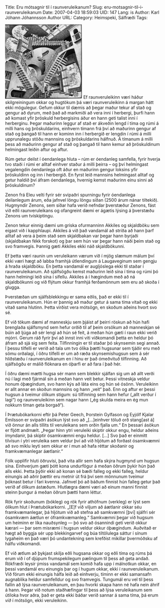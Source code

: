 Title: Eru mótsagnir til í raunveruleikanum?
Slug: eru-motsagnir-til-i-raunveruleikanum
Date: 2007-04-03 18:59:03
UID: 147
Lang: is
Author: Karl Jóhann Jóhannsson
Author URL: 
Category: Heimspeki, Sálfræði
Tags: 

![Escher](335.jpg)
Ef raunveruleikinn væri háður skilgreiningum okkar og hugtökum þá væri raunveruleikinn á margan hátt ekki mögulegur. Gefum okkur til dæmis að þegar maður tekur af stað og gengur að dyrum, með það að markmiði að vera inni í herbergi, þurfi hann að komast yfir þröskuld herbergisins áður en hann geti talist inni í herberginu. Þegar maðurinn leggur af stað er ákveðin lengd í tíma og rúmi á milli hans og þröskuldarins, einhvern tímann frá því að maðurinn gengur af stað og þangað til hann er kominn inn í herbergið er lengdin í rúmi á milli upprunalegu stöðu mannsins og þröskuldarins hálfnuð. Á tímanum á milli þess að maðurinn gengur af stað og þangað til hann kemur að þröskuldinum helmingast leiðin aftur og aftur.

Rúm getur deilst í óendanlega hluta – rúm er óendanleg samfella, fyrir hverja tvo staði í rúmi er alltaf einhver staður á milli þeirra – og því helmingast vegalengdin óendanlega oft áður en maðurinn gengur loksins yfir þröskuldinn og inn í herbergið. En fyrst leið mannsins helmingast alltaf og getur haldið því áfram óendanlega, hvernig kemst maðurinn einu sinni að þröskuldinum?

Zenon frá Eleu velti fyrir sér svipaðri spurningu fyrir óendanlega deilanlegum árum, eða jafnvel löngu löngu síðan (2500 árum nánar tiltekið). Hugmyndir Zenons, sem síðar hafa verið nefndar þverstæður Zenons, fást við eðli raunveruleikans og ofangreint dæmi er ágætis lýsing á þverstæðu Zenons um tvískiptingu. 

Zenon tekur einnig dæmi um gríska ofurmanninn Akkiles og skjaldböku sem eigast við í kapphlaupi. Akkiles á við það vandamál að stríða að hann þarf alltaf að vera á þeim stað sem skjaldbakan var þegar hann byrjaði (skjaldbakan fékk forskot) og þar sem hún var þegar hann náði þeim stað og svo framvegis. Þannig gæti Akkiles ekki náð skjaldbökunni.

Ef þetta væri raunin um veruleikann værum við í mjög slæmum málum því ekki væri hægt að labba framhjá útlendingum á Laugaveginum sem gengju á hraða skjaldböku. En þetta vandamál er augljóslega ekki til staðar í raunveruleikanum. Að sjálfsögðu kemst maðurinn leið sína í tíma og rúmi þó hann helmingi leið sína í sífellu. Akkiles á í hægindum með að ná skjaldbökunni og við flýtum okkur framhjá ferðamönnum sem eru að skoða í glugga.

Þverstæðan um sjálfsblekkingu er sama eðlis, það er ekki til í raunveruleikanum. Hún er þannig að maður getur á sama tíma vitað og ekki vitað sama hlutinn. Þetta virðist vera mótsögn, en skoðum aðeins hvort svo sé.

Ef við tökum dæmi af manneskju sem þjáist af þeirri röskun að hún hafi brenglaða sjálfsmynd sem hefur orðið til af þeim orsökum að manneskjan sé búin að ljúga að sér lengi að hún sé feit, á meðan hún gæti í raun ekki verið mjórri. Gerum ráð fyrir því að innst inni viti viðkomandi þetta en heldur þó áfram að sjá sig sem feita. Tilfinningin er til staðar þó skynsemin segi annað. Í þessu tilfelli er verið að tala um tvo ólíka þætti hugsunar sem tjáðir eru með sömu orðalagi, í öðru tilfelli er um að ræða skynsemishugsun sem á sér hliðstæðu í raunveruleikanum en í hinu er það ómeðvituð tilfinning. Að sjálfsögðu er málið flóknara en óþarfi er að fara í það hér.

Í öðru dæmi mætti hugsa sér mann sem blekkir sjálfan sig um að allt verði nú í lagi með fjármál sín á meðan hann veit betur. Þessi vitneskja veldur honum óþægindum, svo hann kýs að láta eins og hún sé ósönn.  Veruleikinn er allt annar en skoðun mannsins og hann „veit“ það.  Enn og aftur er þessi hugsun á tveimur ólíkum stigum: sú tilfinning sem hann hefur („allt verður í lagi“) og raunveruleikinn sem nagar hann („ég skulda meira en ég mun nokkurn tíman geta borgað“).

Í Þrætubókarkorni eftir þá Peter Geech, Þorstein Gylfason og Eyjólf Kjalar Emilsson er svipaðri ásökun lýst svo að „[…]einhver töluð orð stang[ast á] við önnur án alls tillits til veruleikans sem orðin fjalla um.“  En þessari ásökun er fljótt andmælt. „Þegar hinn ytri veruleiki skiptir okkur engu, heldur aðeins ímyndanir, þá skiptir ósamkvæmni engu heldur. […] Svo það er einmitt tilvísun í ytri veruleika sem veldur því að við hljótum að forðast ósamkvæmni að svo miklu leyti sem okkur er í mun að hafa réttar skoðanir og framkvæmanlegar áætlanir.“ 

Fólk upplifir hluti öðruvísi, það vita allir sem hafa skýra hugmynd um hugsun sína. Einhverjum gæti þótt kona undurfögur á meðan öðrum þykir hún það alls ekki. Þetta þýðir ekki að konan sé bæði falleg og ekki falleg, heldur einungis að aðrir þættir eru metnir út frá því sem mönnunum tveimur þóknast betur í fari kvenna. Jafnvel þó að báðum finnist hún falleg getur það verið af ólíkum ástæðum. Hlutlægra dæmi væri að einum manni finnist steinn þungur á meðan öðrum þætti hann léttur.

Rök fyrir skoðunum (bókleg) og rök fyrir athöfnum (verkleg) er lýst sem ólíkum hlut í Þrætubókarkorni. „[E]f við viljum að áætlanir okkar séu framkvæmanlegar, þá hljótum við að stefna að samkvæmni [því] sjálfri sér ósamkvæm áætlun er óframkvæmanleg.“  Samkvæmni þegar við hugsum um heiminn er líka nauðsynleg — þó svo að ósannindi geti verið okkur kærari — þar sem misræmi í hugsun veldur okkur óþægindum. Auðvitað er hægt að byggja sér upp blekkingarvef og búa tiltölulega sáttur í sínum lygaheim en það væri þó undantekning sem krefðist mikillar þvermóðsku af hálfu viðkomandi.

Ef við ætlum að þykjast skilja eðli hugsana okkar og eðli tíma og rúms þá erum við í of  djúpum frumspekilegum pælingum til þess að geta andað. Rökfræði leysir ýmiss vandamál sem komið hafa upp í málnotkun okkar, en þessi vandamál eru einungis þar og í hugum okkar, ekki í raunveruleikanum. Við förum ekki einungis hálfa leið að einhverju, tíminn er ekki samansafn augnablika heldur samfelldur og svo framvegis. Tungumál eru vel til þess fallin að lýsa raunveruleikanum, en þau hvorki skapa hann né hafa nein áhrif á hann. Þegar við notum staðhæfingar til þess að lýsa veruleikanum sem útiloka hvor aðra, það er geta ekki báðar verið sannar á sama tíma, þá erum _við_ í mótsögn, ekki veruleikinn.
